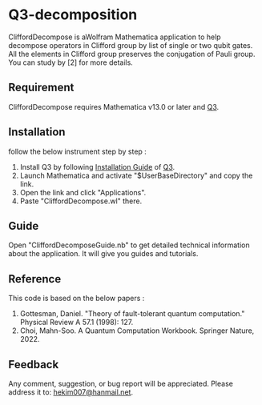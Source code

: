 # Q3-decomposition
CliffordDecompose is aWolfram Mathematica application to help decompose operators in Clifford group by list of single or two qubit gates. All the elements in Clifford group preserves the conjugation of Pauli group. You can study by [2] for more details.   
## Requirement
CliffordDecompose requires Mathematica v13.0 or later and [Q3](https://github.com/quantum-mob/Q3).
## Installation
follow the below instrument step by step :
1. Install Q3 by following [Installation Guide](https://github.com/quantum-mob/Q3/blob/main/INSTALL.md) of [Q3](https://github.com/quantum-mob/Q3).
2. Launch Mathematica and activate "$UserBaseDirectory" and copy the link.
3. Open the link and click "Applications".
4. Paste "CliffordDecompose.wl" there.
## Guide
Open "CliffordDecomposeGuide.nb" to get detailed technical information about the application. It will give you guides and tutorials.
## Reference
This code is based on the below papers :
1. Gottesman, Daniel. "Theory of fault-tolerant quantum computation." Physical Review A 57.1 (1998): 127.
2. Choi, Mahn-Soo. A Quantum Computation Workbook. Springer Nature, 2022.
## Feedback
Any comment, suggestion, or bug report will be appreciated. Please address it to: hekim007@hanmail.net.
